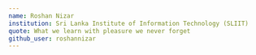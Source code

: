```yaml
---
name: Roshan Nizar
institution: Sri Lanka Institute of Information Technology (SLIIT)
quote: What we learn with pleasure we never forget
github_user: roshannizar
---
```

